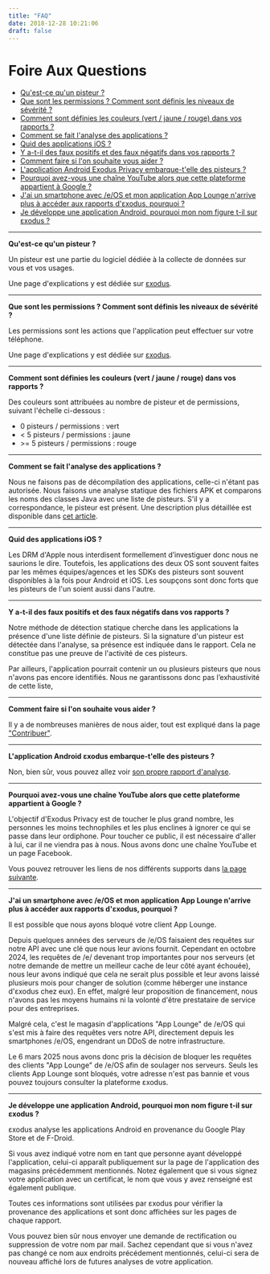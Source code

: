 ```yaml
---
title: "FAQ"
date: 2018-12-28 10:21:06
draft: false
---
```


# Foire Aux Questions

* [Qu'est-ce qu'un pisteur ?](#pisteurs)
* [Que sont les permissions ? Comment sont définis les niveaux de sévérité ?](#permissions)
* [Comment sont définies les couleurs (vert / jaune / rouge) dans vos rapports ?](#couleurs)
* [Comment se fait l'analyse des applications ?](#analyse)
* [Quid des applications iOS ?](#ios)
* [Y a-t-il des faux positifs et des faux négatifs dans vos rapports ?](#negatifs)
* [Comment faire si l'on souhaite vous aider ?](#aider)
* [L'application Android Exodus Privacy embarque-t'elle des pisteurs ?](#exodus)
* [Pourquoi avez-vous une chaîne YouTube alors que cette plateforme appartient à Google ?](#youtube)
* [J'ai un smartphone avec /e/OS et mon application App Lounge n'arrive plus à accéder aux rapports d'εxodus, pourquoi ?](#eos)
* [Je développe une application Android, pourquoi mon nom figure t-il sur εxodus ?](#gdpr)

---

**Qu'est-ce qu'un pisteur ?  <a class="anchor" name="pisteurs"></a>**

Un pisteur est une partie du logiciel dédiée à la collecte de données sur vous et vos usages.

Une page d'explications y est dédiée sur [εxodus](https://reports.exodus-privacy.eu.org/fr/info/trackers/).

---

**Que sont les permissions ? Comment sont définis les niveaux de sévérité ?  <a class="anchor" name="permissions"></a>**

Les permissions sont les actions que l'application peut effectuer sur votre téléphone.

Une page d'explications y est dédiée sur [εxodus](https://reports.exodus-privacy.eu.org/fr/info/permissions/).

---

**Comment sont définies les couleurs (vert / jaune / rouge) dans vos rapports ? <a class="anchor" name="couleurs"></a>**

Des couleurs sont attribuées au nombre de pisteur et de permissions, suivant l'échelle ci-dessous :

* 0 pisteurs / permissions : vert
* < 5 pisteurs / permissions : jaune
* \>= 5 pisteurs / permissions : rouge

---

**Comment se fait l'analyse des applications ? <a class="anchor" name="analyse"></a>**

Nous ne faisons pas de décompilation des applications, celle-ci n'étant pas autorisée. Nous faisons une analyse statique des fichiers APK et comparons les noms des classes Java avec une liste de pisteurs. S'il y a correspondance, le pisteur est présent. Une description plus détaillée est disponible dans [cet article](/fr/post/exodus_static_analysis/).

---

**Quid des applications iOS ? <a class="anchor" name="ios"></a>**

Les DRM d'Apple nous interdisent formellement d’investiguer donc nous ne saurions le dire. Toutefois, les applications des deux OS sont souvent faites par les mêmes équipes/agences et les SDKs des pisteurs sont souvent disponibles à la fois pour Android et iOS. Les soupçons sont donc forts que les pisteurs de l'un soient aussi dans l'autre.

---

**Y a-t-il des faux positifs et des faux négatifs dans vos rapports ?  <a class="anchor" name="negatifs"></a>**

Notre méthode de détection statique cherche dans les applications la présence d'une liste définie de pisteurs. Si la signature d'un pisteur est détectée dans l'analyse, sa présence est indiquée dans le rapport. Cela ne constitue pas une preuve de l'activité de ces pisteurs.

Par ailleurs, l'application pourrait contenir un ou plusieurs pisteurs que nous n'avons pas encore identifiés. Nous ne garantissons donc pas l’exhaustivité de cette liste,

---

**Comment faire si l'on souhaite vous aider ?  <a class="anchor" name="aider"></a>**

Il y a de nombreuses manières de nous aider, tout est expliqué dans la page ["Contribuer"](/fr/page/contribute/).

---

**L'application Android εxodus embarque-t'elle des pisteurs ?  <a class="anchor" name="exodus"></a>**

Non, bien sûr, vous pouvez allez voir [son propre rapport d'analyse](https://reports.exodus-privacy.eu.org/fr/reports/search/org.eu.exodus_privacy.exodusprivacy/).

---

**Pourquoi avez-vous une chaîne YouTube alors que cette plateforme appartient à Google ?  <a class="anchor" name="youtube"></a>**

L'objectif d'Exodus Privacy est de toucher le plus grand nombre, les personnes les moins technophiles et les plus enclines à ignorer ce qui se passe dans leur ordiphone. Pour toucher ce public, il est nécessaire d'aller à lui, car il ne viendra pas à nous. Nous avons donc une chaîne YouTube et un page Facebook.

Vous pouvez retrouver les liens de nos différents supports dans [la page suivante](/fr/page/what/#videos).

---

**J'ai un smartphone avec /e/OS et mon application App Lounge n'arrive plus à accéder aux rapports d'εxodus, pourquoi ?  <a class="anchor" name="eos"></a>**

Il est possible que nous ayons bloqué votre client App Lounge.

Depuis quelques années des serveurs de /e/OS faisaient des requêtes sur notre API avec une clé que nous leur avions fournit. Cependant en octobre 2024, les requêtes de /e/ devenant trop importantes pour nos serveurs (et notre demande de mettre un meilleur cache de leur côté ayant échouée), nous leur avons indiqué que cela ne serait plus possible et leur avons laissé plusieurs mois pour changer de solution (comme héberger une instance d'εxodus chez eux). En effet, malgré leur proposition de financement, nous n'avons pas les moyens humains ni la volonté d'être prestataire de service pour des entreprises.

Malgré cela, c'est le magasin d'applications "App Lounge" de /e/OS qui s'est mis à faire des requêtes vers notre API, directement depuis les smartphones /e/OS, engendrant un DDoS de notre infrastructure.

Le 6 mars 2025 nous avons donc pris la décision de bloquer les requêtes des clients "App Lounge" de /e/OS afin de soulager nos serveurs. Seuls les clients App Lounge sont bloqués, votre adresse n'est pas bannie et vous pouvez toujours consulter la plateforme εxodus.

---

**Je développe une application Android, pourquoi mon nom figure t-il sur εxodus ?  <a class="anchor" name="gdpr"></a>**

εxodus analyse les applications Android en provenance du Google Play Store et de F-Droid.

Si vous avez indiqué votre nom en tant que personne ayant développé l'application, celui-ci apparaît publiquement sur la page de l'application des magasins précédemment mentionnés. Notez également que si vous signez votre application avec un certificat, le nom que vous y avez renseigné est également publique.

Toutes ces informations sont utilisées par εxodus pour vérifier la provenance des applications et sont donc affichées sur les pages de chaque rapport.

Vous pouvez bien sûr nous envoyer une demande de rectification ou suppression de votre nom par mail. Sachez cependant que si vous n'avez pas changé ce nom aux endroits précédement mentionnés, celui-ci sera de nouveau affiché lors de futures analyses de votre application.

<style>
a.anchor {
  display: block;
  position: relative;
  top: -5.5rem;
  visibility: hidden;
}
</style>
